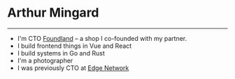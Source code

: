 # Arthur Mingard

------
- I'm CTO [Foundland](https://foundland.com) – a shop I co-founded with my partner.
- I build frontend things in Vue and React
- I build systems in Go and Rust
- I'm a photographer
- I was previously CTO at [Edge Network](https://edge.network)
